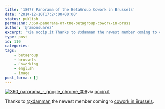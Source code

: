 ```yaml
---
title: '180?? Panorama of the BetaGroup Cowork in Brussels'
date: '2010-12-10T17:24:00+00:00'
status: publish
permalink: /360-panorama-of-the-betagroup-cowork-in-bruss
author: '@ramonsuarez'
excerpt: 'via occip.it Thanks to @xdamman the newest member coming to cowork in Brussels.'
type: post
id: 110
categories:
tags:
    - betagroup
    - brussels
    - Coworking
    - english
    - image
post_format: []
---
```

[](http://occip.it/pyh33lhxj)

[](http://occip.it/pyh33lhxj)

[![360_panorama_-_google_chrome_006](http://getfile9.posterous.com/getfile/files.posterous.com/temp-2010-12-10/mkbBrwGwhzBuAGorhouxCcshJnClBcfiHqGkoywynzjikmfIvzBlHtDkEHcG/360_Panorama_-_Google_Chrome_006.png.scaled500.png)](http://getfile9.posterous.com/getfile/files.posterous.com/temp-2010-12-10/mkbBrwGwhzBuAGorhouxCcshJnClBcfiHqGkoywynzjikmfIvzBlHtDkEHcG/360_Panorama_-_Google_Chrome_006.png.scaled1000.png)via [occip.it](http://occip.it/pyh33lhxj)

Thanks to [@xdamman](http://twitter.com/xdamman) the newest member coming to [cowork in Brussels](http://coworking.betagroup.be).
